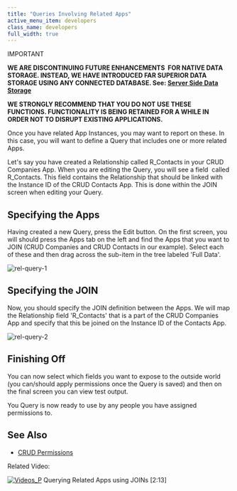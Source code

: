 ```yaml
---
title: "Queries Involving Related Apps"
active_menu_item: developers
class_name: developers
full_width: true
---
```



IMPORTANT

**WE ARE DISCONTINUING FUTURE ENHANCEMENTS  FOR NATIVE DATA STORAGE. INSTEAD, WE HAVE INTRODUCED FAR SUPERIOR DATA STORAGE USING ANY CONNECTED DATABASE. See: [Server Side Data Storage](/developers/user-guide/product-guide/data-storage/server-side-data-storage/)**

**WE STRONGLY RECOMMEND THAT YOU DO NOT USE THESE FUNCTIONS. FUNCTIONALITY IS BEING RETAINED FOR A WHILE IN ORDER NOT TO DISRUPT EXISTING APPLICATIONS.**

Once you have related App Instances, you may want to report on these. In this case, you will want to define a Query that includes one or more related Apps.

Let's say you have created a Relationship called R\_Contacts in your CRUD Companies App. When you are editing the Query, you will see a field  called R\_Contacts. This field contains the Relationship that should be linked with the Instance ID of the CRUD Contacts App. This is done within the JOIN screen when editing your Query.

## Specifying the Apps

Having created a new Query, press the Edit button. On the first screen, you will should press the Apps tab on the left and find the Apps that you want to JOIN (CRUD Companies and CRUD Contacts in our example). Select each of these and then drag across the sub-item in the tree labeled 'Full Data'.

![rel-query-1](/img/docs/rel-query-1.zoom91.png)

## Specifying the JOIN

Now, you should specify the JOIN definition between the Apps. We will map the Relationship field 'R\_Contacts' that is a part of the CRUD Companies App and specify that this be joined on the Instance ID of the Contacts App.

![rel-query-2](/img/docs/rel-query-2.zoom82.png)

## Finishing Off

You can now select which fields you want to expose to the outside world (you can/should apply permissions once the Query is saved) and then on the final screen you can view test output.

You Query is now ready to use by any people you have assigned permissions to.

## See Also

 - [CRUD Permissions](/developers/user-guide/product-guide/advanced-features/data-storage-management/crud-in-detail/using-ac-app-storage/crud-permissions)

Related Video:

[![Videos\_P](/img/docs/videos_p.png)](http://www.youtube.com/v/0ZCUI-zNS-o?autoplay=1&hd=1&fs=1&showsearch=0&rel=0&) Querying Related Apps using JOINs [2:13]

